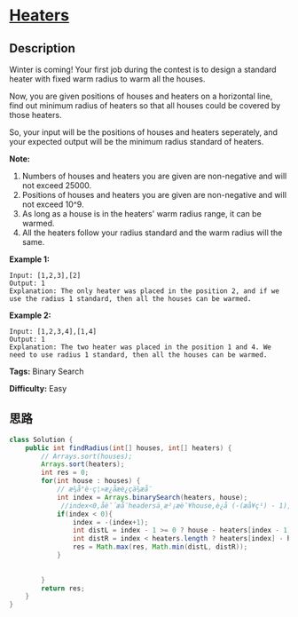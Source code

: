 # [Heaters][title]

## Description

Winter is coming! Your first job during the contest is to design a standard
heater with fixed warm radius to warm all the houses.

Now, you are given positions of houses and heaters on a horizontal line, find
out minimum radius of heaters so that all houses could be covered by those
heaters.

So, your input will be the positions of houses and heaters seperately, and
your expected output will be the minimum radius standard of heaters.

**Note:**  

  1. Numbers of houses and heaters you are given are non-negative and will not exceed 25000.
  2. Positions of houses and heaters you are given are non-negative and will not exceed 10^9.
  3. As long as a house is in the heaters' warm radius range, it can be warmed.
  4. All the heaters follow your radius standard and the warm radius will the same.

**Example 1:**  
            Input: [1,2,3],[2]    Output: 1    Explanation: The only heater was placed in the position 2, and if we use the radius 1 standard, then all the houses can be warmed.    

**Example 2:**  
            Input: [1,2,3,4],[1,4]    Output: 1    Explanation: The two heater was placed in the position 1 and 4. We need to use radius 1 standard, then all the houses can be warmed.    


**Tags:** Binary Search

**Difficulty:** Easy

## 思路

``` java
class Solution {
    public int findRadius(int[] houses, int[] heaters) {
        // Arrays.sort(houses);
        Arrays.sort(heaters);
        int res = 0;
        for(int house : houses) {
            // æ¾å°è·ç¦»æ¿å­æè¿çä¾æå¨
            int index = Arrays.binarySearch(heaters, house);
             //index<0,åè¯´æå¨headersä¸­æ²¡æè¯¥house,è¿å (-(æå¥ç¹) - 1),ç¬¬ä¸ä¸ªå¤§äºæ­¤é®çåç´ ç´¢å¼
            if(index < 0){
                index = -(index+1); 
                int distL = index - 1 >= 0 ? house - heaters[index - 1] : Integer.MAX_VALUE;
                int distR = index < heaters.length ? heaters[index] - house : Integer.MAX_VALUE;
                res = Math.max(res, Math.min(distL, distR));
            }
           
            
        }
        return res;
    }
}
```

[title]: https://leetcode.com/problems/heaters
